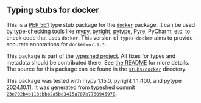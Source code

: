 ## Typing stubs for docker

This is a [PEP 561](https://peps.python.org/pep-0561/)
type stub package for the [`docker`](https://github.com/docker/docker-py) package.
It can be used by type-checking tools like
[mypy](https://github.com/python/mypy/),
[pyright](https://github.com/microsoft/pyright),
[pytype](https://github.com/google/pytype/),
[Pyre](https://pyre-check.org/),
PyCharm, etc. to check code that uses `docker`. This version of
`types-docker` aims to provide accurate annotations for
`docker==7.1.*`.

This package is part of the [typeshed project](https://github.com/python/typeshed).
All fixes for types and metadata should be contributed there.
See [the README](https://github.com/python/typeshed/blob/main/README.md)
for more details. The source for this package can be found in the
[`stubs/docker`](https://github.com/python/typeshed/tree/main/stubs/docker)
directory.

This package was tested with
mypy 1.15.0,
pyright 1.1.400,
and pytype 2024.10.11.
It was generated from typeshed commit
[`23e702b4b113cbbb2a5bd3415a707b7760945978`](https://github.com/python/typeshed/commit/23e702b4b113cbbb2a5bd3415a707b7760945978).